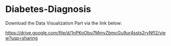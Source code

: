 # Diabetes-Diagnosis

Download the Data Visualization Part via the link below:

https://drive.google.com/file/d/1nPKoObu7MmyZbmcGu9ur4ssts2ryNfI2/view?usp=sharing
